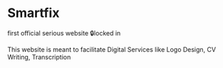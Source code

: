 # Smartfix
first official serious website 🔒locked in

This website is meant to facilitate Digital Services like Logo Design, CV Writing, Transcription